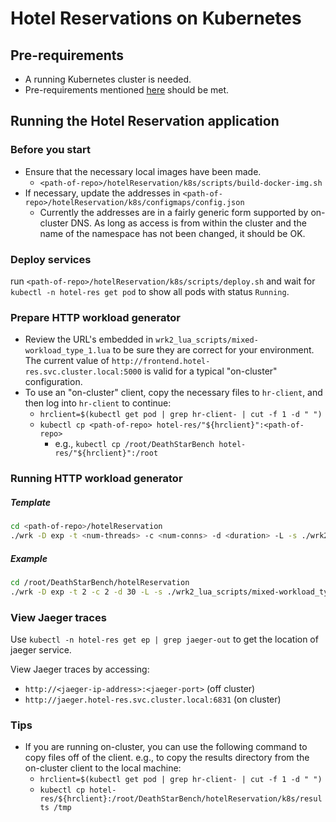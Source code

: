 # Hotel Reservations on Kubernetes

## Pre-requirements

- A running Kubernetes cluster is needed.
- Pre-requirements mentioned [here](https://github.com/delimitrou/DeathStarBench/blob/master/hotelReservation/README.md) should be met.

## Running the Hotel Reservation application

### Before you start

- Ensure that the necessary local images have been made.
  - `<path-of-repo>/hotelReservation/k8s/scripts/build-docker-img.sh`
- If necessary, update the addresses in `<path-of-repo>/hotelReservation/k8s/configmaps/config.json`
  - Currently the addresses are in a fairly generic form supported by on-cluster DNS. As long as
    access is from within the cluster and the name of the namespace has not been changed, it should be OK.

### Deploy services

run `<path-of-repo>/hotelReservation/k8s/scripts/deploy.sh`
and wait for `kubectl -n hotel-res get pod` to show all pods with status `Running`.


### Prepare HTTP workload generator

- Review the URL's embedded in `wrk2_lua_scripts/mixed-workload_type_1.lua` to be sure they are correct for your environment.
  The current value of `http://frontend.hotel-res.svc.cluster.local:5000` is valid for a typical "on-cluster" configuration.
- To use an "on-cluster" client, copy the necessary files to `hr-client`, and then log into `hr-client` to continue:
  - `hrclient=$(kubectl get pod | grep hr-client- | cut -f 1 -d " ")`
  - `kubectl cp <path-of-repo> hotel-res/"${hrclient}":<path-of-repo>`
    - e.g., `kubectl cp /root/DeathStarBench hotel-res/"${hrclient}":/root`

### Running HTTP workload generator

##### Template
```bash
cd <path-of-repo>/hotelReservation
./wrk -D exp -t <num-threads> -c <num-conns> -d <duration> -L -s ./wrk2_lua_scripts/mixed-workload_type_1.lua http://frontend.hotel-res.svc.cluster.local:5000 -R <reqs-per-sec>
```

##### Example
```bash
cd /root/DeathStarBench/hotelReservation
./wrk -D exp -t 2 -c 2 -d 30 -L -s ./wrk2_lua_scripts/mixed-workload_type_1.lua http://frontend.hotel-res.svc.cluster.local:5000 -R 2 
```


### View Jaeger traces

Use `kubectl -n hotel-res get ep | grep jaeger-out` to get the location of jaeger service.

View Jaeger traces by accessing:
- `http://<jaeger-ip-address>:<jaeger-port>`  (off cluster)
- `http://jaeger.hotel-res.svc.cluster.local:6831`  (on cluster)


### Tips

- If you are running on-cluster, you can use the following command to copy files off of the client.
e.g., to copy the results directory from the on-cluster client to the local machine:
  - `hrclient=$(kubectl get pod | grep hr-client- | cut -f 1 -d " ")`
  - `kubectl cp hotel-res/${hrclient}:/root/DeathStarBench/hotelReservation/k8s/results /tmp`
